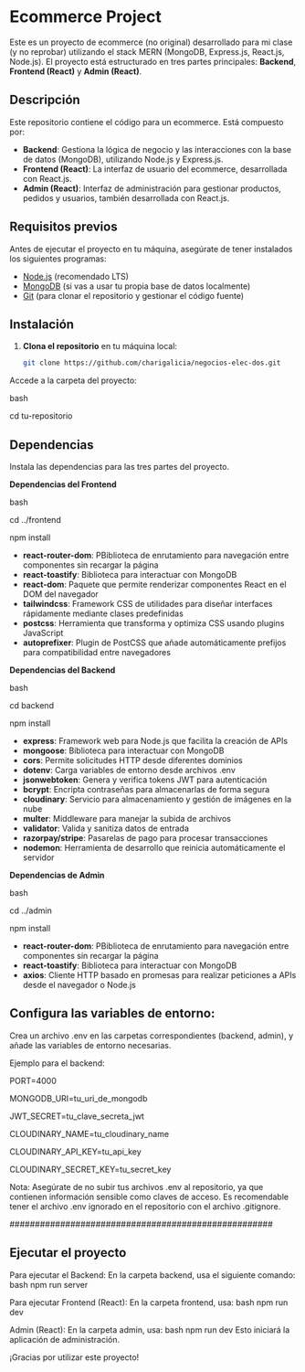 # Ecommerce Project

Este es un proyecto de ecommerce (no original) desarrollado para mi clase (y no reprobar) utilizando el stack MERN (MongoDB, Express.js, React.js, Node.js). El proyecto está estructurado en tres partes principales: **Backend**, **Frontend (React)** y **Admin (React)**.

## Descripción

Este repositorio contiene el código para un ecommerce. Está compuesto por:

- **Backend**: Gestiona la lógica de negocio y las interacciones con la base de datos (MongoDB), utilizando Node.js y Express.js.
- **Frontend (React)**: La interfaz de usuario del ecommerce, desarrollada con React.js.
- **Admin (React)**: Interfaz de administración para gestionar productos, pedidos y usuarios, también desarrollada con React.js.

## Requisitos previos

Antes de ejecutar el proyecto en tu máquina, asegúrate de tener instalados los siguientes programas:

- [Node.js](https://nodejs.org/) (recomendado LTS)
- [MongoDB](https://www.mongodb.com/try/download/community) (si vas a usar tu propia base de datos localmente)
- [Git](https://git-scm.com/) (para clonar el repositorio y gestionar el código fuente)


## Instalación

1. **Clona el repositorio** en tu máquina local:

   ```bash
   git clone https://github.com/charigalicia/negocios-elec-dos.git

Accede a la carpeta del proyecto:

bash

cd tu-repositorio


## Dependencias
Instala las dependencias para las tres partes del proyecto.


**Dependencias del Frontend**

bash

cd ../frontend

npm install 

- **react-router-dom**: PBiblioteca de enrutamiento para navegación entre componentes sin recargar la página
- **react-toastify**: Biblioteca para interactuar con MongoDB
- **react-dom**: Paquete que permite renderizar componentes React en el DOM del navegador
- **tailwindcss**: Framework CSS de utilidades para diseñar interfaces rápidamente mediante clases predefinidas
- **postcss**: Herramienta que transforma y optimiza CSS usando plugins JavaScript
- **autoprefixer**: Plugin de PostCSS que añade automáticamente prefijos para compatibilidad entre navegadores


**Dependencias del Backend**

bash

cd backend

npm install 

- **express**: Framework web para Node.js que facilita la creación de APIs
- **mongoose**: Biblioteca para interactuar con MongoDB
- **cors**: Permite solicitudes HTTP desde diferentes dominios
- **dotenv**: Carga variables de entorno desde archivos .env
- **jsonwebtoken**: Genera y verifica tokens JWT para autenticación
- **bcrypt**: Encripta contraseñas para almacenarlas de forma segura
- **cloudinary**: Servicio para almacenamiento y gestión de imágenes en la nube
- **multer**: Middleware para manejar la subida de archivos
- **validator**: Valida y sanitiza datos de entrada
- **razorpay/stripe**: Pasarelas de pago para procesar transacciones
- **nodemon**: Herramienta de desarrollo que reinicia automáticamente el servidor


**Dependencias de Admin**

bash

cd ../admin

npm install 

- **react-router-dom**: PBiblioteca de enrutamiento para navegación entre componentes sin recargar la página
- **react-toastify**: Biblioteca para interactuar con MongoDB
- **axios**: Cliente HTTP basado en promesas para realizar peticiones a APIs desde el navegador o Node.js



## Configura las variables de entorno:

Crea un archivo .env en las carpetas correspondientes (backend, admin), y añade las variables de entorno necesarias. 

Ejemplo para el backend:

PORT=4000

MONGODB_URI=tu_uri_de_mongodb

JWT_SECRET=tu_clave_secreta_jwt

CLOUDINARY_NAME=tu_cloudinary_name

CLOUDINARY_API_KEY=tu_api_key

CLOUDINARY_SECRET_KEY=tu_secret_key

Nota: Asegúrate de no subir tus archivos .env al repositorio, ya que contienen información sensible como claves de acceso. Es recomendable tener el archivo .env ignorado en el repositorio con el archivo .gitignore.

####################################################
## Ejecutar el proyecto

Para ejecutar el Backend:
En la carpeta backend, usa el siguiente comando:
bash
npm run server


Para ejecutar  Frontend (React):
En la carpeta frontend, usa:
bash
npm run dev


Admin (React):
En la carpeta admin, usa:
bash
npm run dev
Esto iniciará la aplicación de administración.


¡Gracias por utilizar este proyecto!


